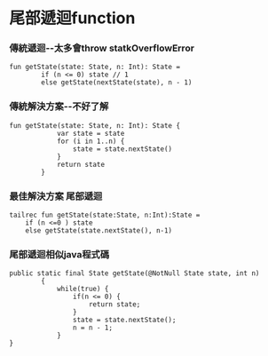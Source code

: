 # 尾部遞迴function
### 傳統遞迴--太多會throw statkOverflowError
	fun getState(state: State, n: Int): State =
            if (n <= 0) state // 1
            else getState(nextState(state), n - 1)

### 傳統解決方案--不好了解
	fun getState(state: State, n: Int): State {
	            var state = state
	            for (i in 1..n) {
	                state = state.nextState()
				}
	            return state
	        }
### 最佳解決方案 尾部遞迴

	tailrec fun getState(state:State, n:Int):State =
		if (n <=0 ) state
		else getState(state.nextState(), n-1)

### 尾部遞迴相似java程式碼
	public static final State getState(@NotNull State state, int n)
	        {
	            while(true) {
	                if(n <= 0) {
	                    return state;
	                }
	                state = state.nextState();
					n = n - 1; 
				}
	}
